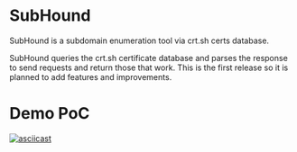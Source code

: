 # SubHound
SubHound is a subdomain enumeration tool via crt.sh certs database.

SubHound queries the crt.sh certificate database and parses the response to send requests and return those that work.
This is the first release so it is planned to add features and improvements.

# Demo PoC
[![asciicast](https://asciinema.org/a/565058.svg)](https://asciinema.org/a/565058)
